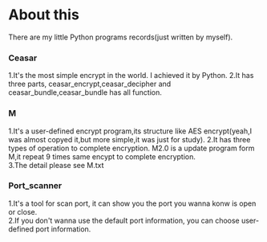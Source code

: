 # About this
There are my little Python programs records(just written by myself).

### Ceasar
1.It's the most simple encrypt in the world. I achieved it by Python.
2.It has three parts, ceasar_encrypt,ceasar_decipher and ceasar_bundle,ceasar_bundle has all function.

### M
1.It's a user-defined encrypt program,its structure like AES encrypt(yeah,I was almost copyed it,but more simple,it was just for study).
2.It has three types of operation to complete encryption.
M2.0 is a update program form M,it repeat 9 times same encypt to complete encryption.  
3.The detail please see M.txt

### Port_scanner
1.It's a tool for scan port, it can show you the port you wanna konw is open or close.  
2.If you don't wanna use the default port information, you can choose user-defined port information.
